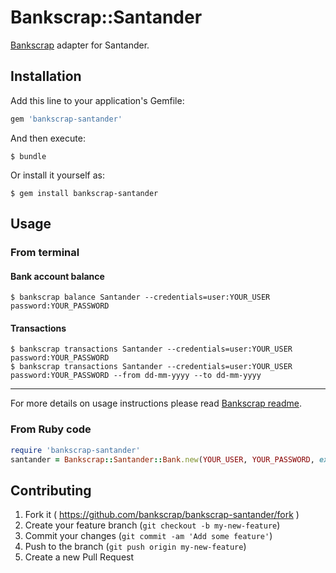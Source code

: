 # Bankscrap::Santander

[Bankscrap](https://github.com/bankscrap/bankscrap) adapter for Santander.

## Installation

Add this line to your application's Gemfile:

```ruby
gem 'bankscrap-santander'
```

And then execute:

    $ bundle

Or install it yourself as:

    $ gem install bankscrap-santander

## Usage

### From terminal
#### Bank account balance

    $ bankscrap balance Santander --credentials=user:YOUR_USER password:YOUR_PASSWORD


#### Transactions

    $ bankscrap transactions Santander --credentials=user:YOUR_USER password:YOUR_PASSWORD
    $ bankscrap transactions Santander --credentials=user:YOUR_USER password:YOUR_PASSWORD --from dd-mm-yyyy --to dd-mm-yyyy

---

For more details on usage instructions please read [Bankscrap readme](https://github.com/bankscrap/bankscrap/#usage).

### From Ruby code

```ruby
require 'bankscrap-santander'
santander = Bankscrap::Santander::Bank.new(YOUR_USER, YOUR_PASSWORD, extra_args: {arg: EXTRA_ARG_1})
```


## Contributing

1. Fork it ( https://github.com/bankscrap/bankscrap-santander/fork )
2. Create your feature branch (`git checkout -b my-new-feature`)
3. Commit your changes (`git commit -am 'Add some feature'`)
4. Push to the branch (`git push origin my-new-feature`)
5. Create a new Pull Request
